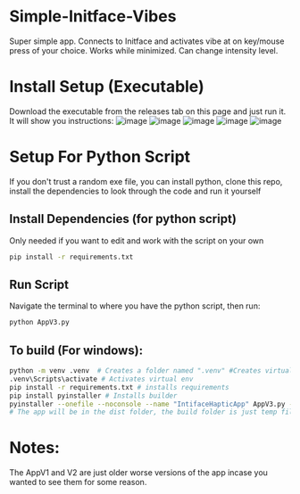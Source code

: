 # Simple-Initface-Vibes
Super simple app.
Connects to Initface and activates vibe at on key/mouse press of your choice.
Works while minimized.
Can change intensity level.

# Install Setup (Executable)
Download the executable from the releases tab on this page and just run it.
It will show you instructions:
![image](https://github.com/user-attachments/assets/ca2fe19f-9b92-428e-bc4c-eca6e7956731)
![image](https://github.com/user-attachments/assets/7ad68624-76cb-4be3-a68e-d8d9082d484e)
![image](https://github.com/user-attachments/assets/812460b9-aa02-449a-931c-737d6991b495)
![image](https://github.com/user-attachments/assets/af72058e-f2d6-44f0-ab1e-f15d6be8d8d3)
![image](https://github.com/user-attachments/assets/33bf3cd1-3387-4ef5-937a-5157e2e345be)

# Setup For Python Script
If you don't trust a random exe file, you can install python, clone this repo, install the dependencies to look through the code and run it yourself 
## Install Dependencies (for python script)
Only needed if you want to edit and work with the script on your own
```bash
pip install -r requirements.txt
```
## Run Script
Navigate the terminal to where you have the python script, then run:
```bash
python AppV3.py
```

## To build (For windows):
``` bash
python -m venv .venv  # Creates a folder named ".venv" #Creates virtual env
.venv\Scripts\activate # Activates virtual env
pip install -r requirements.txt # installs requirements
pip install pyinstaller # Installs builder
pyinstaller --onefile --noconsole --name "IntifaceHapticApp" AppV3.py --icon="./icon.ico" # Builds app
# The app will be in the dist folder, the build folder is just temp files you can delete
```

# Notes:
The AppV1 and V2 are just older worse versions of the app incase you wanted to see them for some reason.

